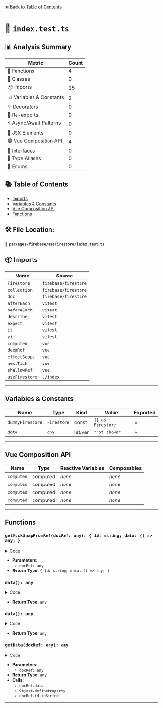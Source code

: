 [⬅️ Back to Table of Contents](../../../index.md)

# 📄 `index.test.ts`

## 📊 Analysis Summary

| Metric | Count |
|--------|-------|
| 🔧 Functions | 4 |
| 🧱 Classes | 0 |
| 📦 Imports | 15 |
| 📊 Variables & Constants | 2 |
| ✨ Decorators | 0 |
| 🔄 Re-exports | 0 |
| ⚡ Async/Await Patterns | 0 |
| 💠 JSX Elements | 0 |
| 🟢 Vue Composition API | 4 |
| 📐 Interfaces | 0 |
| 📑 Type Aliases | 0 |
| 🎯 Enums | 0 |

## 📚 Table of Contents

- [Imports](#imports)
- [Variables & Constants](#variables-constants)
- [Vue Composition API](#vue-composition-api)
- [Functions](#functions)

## 🛠️ File Location:
📂 **`packages/firebase/useFirestore/index.test.ts`**

## 📦 Imports

| Name | Source |
|------|--------|
| `Firestore` | `firebase/firestore` |
| `collection` | `firebase/firestore` |
| `doc` | `firebase/firestore` |
| `afterEach` | `vitest` |
| `beforeEach` | `vitest` |
| `describe` | `vitest` |
| `expect` | `vitest` |
| `it` | `vitest` |
| `vi` | `vitest` |
| `computed` | `vue` |
| `deepRef` | `vue` |
| `effectScope` | `vue` |
| `nextTick` | `vue` |
| `shallowRef` | `vue` |
| `useFirestore` | `./index` |


---

## Variables & Constants

| Name | Type | Kind | Value | Exported |
|------|------|------|-------|----------|
| `dummyFirestore` | `Firestore` | const | `{} as Firestore` | ✗ |
| `data` | `any` | let/var | `*not shown*` | ✗ |


---

## Vue Composition API

| Name | Type | Reactive Variables | Composables |
|------|------|-------------------|-------------|
| `computed` | computed | *none* | *none* |
| `computed` | computed | *none* | *none* |
| `computed` | computed | *none* | *none* |
| `computed` | computed | *none* | *none* |


---

## Functions

### `getMockSnapFromRef(docRef: any): { id: string; data: () => any; }`

<details><summary>Code</summary>

```ts
function getMockSnapFromRef(docRef: any) {
  return {
    id: `${docRef.path}-id`,
    data: () => docRef.path === 'users/invalid' ? null : docRef,
  }
}
```
</details>

- **Parameters**:
  - `docRef: any`
- **Return Type**: `{ id: string; data: () => any; }`
### `data(): any`

<details><summary>Code</summary>

```ts
() => docRef.path === 'users/invalid' ? null : docRef
```
</details>

- **Return Type**: `any`
### `data(): any`

<details><summary>Code</summary>

```ts
() => docRef.path === 'users/invalid' ? null : docRef
```
</details>

- **Return Type**: `any`
### `getData(docRef: any): any`

<details><summary>Code</summary>

```ts
function getData(docRef: any) {
  const data = docRef.data()
  if (data) {
    Object.defineProperty(data, 'id', {
      value: docRef.id.toString(),
      writable: false,
    })
  }
  return data
}
```
</details>

- **Parameters**:
  - `docRef: any`
- **Return Type**: `any`
- **Calls**:
  - `docRef.data`
  - `Object.defineProperty`
  - `docRef.id.toString`

---